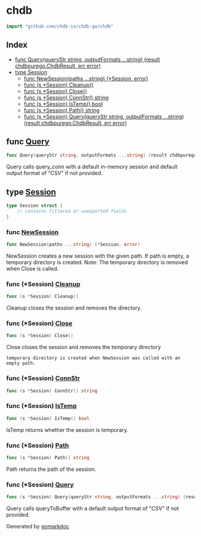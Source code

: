 <!-- Code generated by gomarkdoc. DO NOT EDIT -->

# chdb

```go
import "github.com/chdb-io/chdb-go/chdb"
```

## Index

- [func Query\(queryStr string, outputFormats ...string\) \(result chdbpurego.ChdbResult, err error\)](<#Query>)
- [type Session](<#Session>)
  - [func NewSession\(paths ...string\) \(\*Session, error\)](<#NewSession>)
  - [func \(s \*Session\) Cleanup\(\)](<#Session.Cleanup>)
  - [func \(s \*Session\) Close\(\)](<#Session.Close>)
  - [func \(s \*Session\) ConnStr\(\) string](<#Session.ConnStr>)
  - [func \(s \*Session\) IsTemp\(\) bool](<#Session.IsTemp>)
  - [func \(s \*Session\) Path\(\) string](<#Session.Path>)
  - [func \(s \*Session\) Query\(queryStr string, outputFormats ...string\) \(result chdbpurego.ChdbResult, err error\)](<#Session.Query>)


<a name="Query"></a>
## func [Query](<https://github.com/agoncear-mwb/chdb-go/blob/main/chdb/wrapper.go#L8>)

```go
func Query(queryStr string, outputFormats ...string) (result chdbpurego.ChdbResult, err error)
```

Query calls query\_conn with a default in\-memory session and default output format of "CSV" if not provided.

<a name="Session"></a>
## type [Session](<https://github.com/agoncear-mwb/chdb-go/blob/main/chdb/session.go#L15-L20>)



```go
type Session struct {
    // contains filtered or unexported fields
}
```

<a name="NewSession"></a>
### func [NewSession](<https://github.com/agoncear-mwb/chdb-go/blob/main/chdb/session.go#L25>)

```go
func NewSession(paths ...string) (*Session, error)
```

NewSession creates a new session with the given path. If path is empty, a temporary directory is created. Note: The temporary directory is removed when Close is called.

<a name="Session.Cleanup"></a>
### func \(\*Session\) [Cleanup](<https://github.com/agoncear-mwb/chdb-go/blob/main/chdb/session.go#L78>)

```go
func (s *Session) Cleanup()
```

Cleanup closes the session and removes the directory.

<a name="Session.Close"></a>
### func \(\*Session\) [Close](<https://github.com/agoncear-mwb/chdb-go/blob/main/chdb/session.go#L68>)

```go
func (s *Session) Close()
```

Close closes the session and removes the temporary directory

```
temporary directory is created when NewSession was called with an empty path.
```

<a name="Session.ConnStr"></a>
### func \(\*Session\) [ConnStr](<https://github.com/agoncear-mwb/chdb-go/blob/main/chdb/session.go#L88>)

```go
func (s *Session) ConnStr() string
```



<a name="Session.IsTemp"></a>
### func \(\*Session\) [IsTemp](<https://github.com/agoncear-mwb/chdb-go/blob/main/chdb/session.go#L93>)

```go
func (s *Session) IsTemp() bool
```

IsTemp returns whether the session is temporary.

<a name="Session.Path"></a>
### func \(\*Session\) [Path](<https://github.com/agoncear-mwb/chdb-go/blob/main/chdb/session.go#L84>)

```go
func (s *Session) Path() string
```

Path returns the path of the session.

<a name="Session.Query"></a>
### func \(\*Session\) [Query](<https://github.com/agoncear-mwb/chdb-go/blob/main/chdb/session.go#L56>)

```go
func (s *Session) Query(queryStr string, outputFormats ...string) (result chdbpurego.ChdbResult, err error)
```

Query calls queryToBuffer with a default output format of "CSV" if not provided.

Generated by [gomarkdoc](<https://github.com/princjef/gomarkdoc>)
